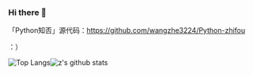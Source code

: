 ### Hi there 👋

「Python知否」源代码：https://github.com/wangzhe3224/Python-zhifou

：）

![Top Langs](https://github-readme-stats.vercel.app/api/top-langs/?username=wangzhe3224&hide=Jupyter%20Notebook,C++,Fortran,HTML,JavaScript,Cpp,Stylus，Groff,groff,assembly,Stylus,makefile&langs_count=5)![z's github stats](https://github-readme-stats.vercel.app/api?username=wangzhe3224&count_private=true&show_icons=true)
